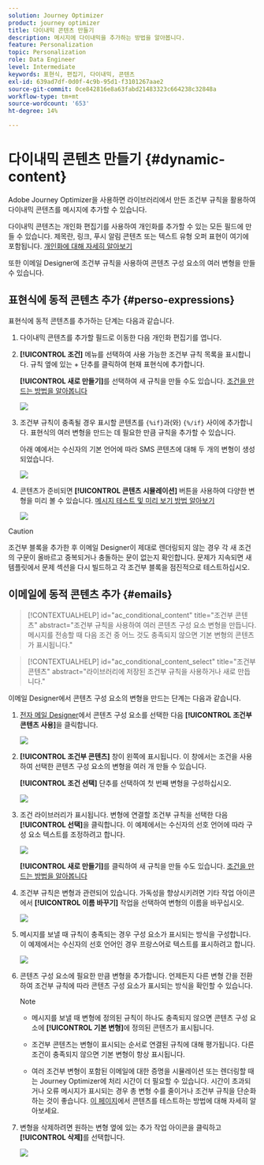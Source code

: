 ```yaml
---
solution: Journey Optimizer
product: journey optimizer
title: 다이내믹 콘텐츠 만들기
description: 메시지에 다이내믹을 추가하는 방법을 알아봅니다.
feature: Personalization
topic: Personalization
role: Data Engineer
level: Intermediate
keywords: 표현식, 편집기, 다이내믹, 콘텐츠
exl-id: 639ad7df-0d0f-4c9b-95d1-f3101267aae2
source-git-commit: 0ce842816e8a63fabd21483323c664238c32848a
workflow-type: tm+mt
source-wordcount: '653'
ht-degree: 14%

---
```


# 다이내믹 콘텐츠 만들기 {#dynamic-content}

Adobe Journey Optimizer을 사용하면 라이브러리에서 만든 조건부 규칙을 활용하여 다이내믹 콘텐츠를 메시지에 추가할 수 있습니다.

다이내믹 콘텐츠는 개인화 편집기를 사용하여 개인화를 추가할 수 있는 모든 필드에 만들 수 있습니다. 제목란, 링크, 푸시 알림 콘텐츠 또는 텍스트 유형 오퍼 표현이 여기에 포함됩니다. [개인화에 대해 자세히 알아보기](personalize.md)

또한 이메일 Designer에 조건부 규칙을 사용하여 콘텐츠 구성 요소의 여러 변형을 만들 수 있습니다.

## 표현식에 동적 콘텐츠 추가 {#perso-expressions}

표현식에 동적 콘텐츠를 추가하는 단계는 다음과 같습니다.

1. 다이내믹 콘텐츠를 추가할 필드로 이동한 다음 개인화 편집기를 엽니다.

1. **[!UICONTROL 조건]** 메뉴를 선택하여 사용 가능한 조건부 규칙 목록을 표시합니다. 규칙 옆에 있는 + 단추를 클릭하여 현재 표현식에 추가합니다.

   **[!UICONTROL 새로 만들기]**&#x200B;를 선택하여 새 규칙을 만들 수도 있습니다. [조건을 만드는 방법을 알아봅니다](create-conditions.md)

   ![](assets/conditions-expression.png)

1. 조건부 규칙이 충족될 경우 표시할 콘텐츠를 `{%if}`과(와) `{%/if}` 사이에 추가합니다. 표현식의 여러 변형을 만드는 데 필요한 만큼 규칙을 추가할 수 있습니다.

   아래 예에서는 수신자의 기본 언어에 따라 SMS 콘텐츠에 대해 두 개의 변형이 생성되었습니다.

   ![](assets/conditions-language-sample.png)

1. 콘텐츠가 준비되면 **[!UICONTROL 콘텐츠 시뮬레이션]** 버튼을 사용하여 다양한 변형을 미리 볼 수 있습니다. [메시지 테스트 및 미리 보기 방법 알아보기](../content-management/preview-test.md)

   ![](assets/conditions-preview.png)

>[!CAUTION]
>
>조건부 블록을 추가한 후 이메일 Designer이 제대로 렌더링되지 않는 경우 각 새 조건의 구문이 올바르고 중복되거나 충돌하는 문이 없는지 확인합니다. 문제가 지속되면 새 템플릿에서 문제 섹션을 다시 빌드하고 각 조건부 블록을 점진적으로 테스트하십시오.


## 이메일에 동적 콘텐츠 추가 {#emails}

>[!CONTEXTUALHELP]
>id="ac_conditional_content"
>title="조건부 콘텐츠"
>abstract="조건부 규칙을 사용하여 여러 콘텐츠 구성 요소 변형을 만듭니다. 메시지를 전송할 때 다음 조건 중 어느 것도 충족되지 않으면 기본 변형의 콘텐츠가 표시됩니다."

>[!CONTEXTUALHELP]
>id="ac_conditional_content_select"
>title="조건부 콘텐츠"
>abstract="라이브러리에 저장된 조건부 규칙을 사용하거나 새로 만듭니다."

이메일 Designer에서 콘텐츠 구성 요소의 변형을 만드는 단계는 다음과 같습니다.

1. [전자 메일 Designer](../email/content-from-scratch.md)에서 콘텐츠 구성 요소를 선택한 다음 **[!UICONTROL 조건부 콘텐츠 사용]**&#x200B;을 클릭합니다.

   ![](assets/conditions-enable-conditional.png)

1. **[!UICONTROL 조건부 콘텐츠]** 창이 왼쪽에 표시됩니다. 이 창에서는 조건을 사용하여 선택한 콘텐츠 구성 요소의 변형을 여러 개 만들 수 있습니다.

   **[!UICONTROL 조건 선택]** 단추를 선택하여 첫 번째 변형을 구성하십시오.

   ![](assets/conditions-apply.png)

1. 조건 라이브러리가 표시됩니다. 변형에 연결할 조건부 규칙을 선택한 다음 **[!UICONTROL 선택]**&#x200B;을 클릭합니다. 이 예제에서는 수신자의 선호 언어에 따라 구성 요소 텍스트를 조정하려고 합니다.

   ![](assets/conditions-select.png)

   **[!UICONTROL 새로 만들기]**&#x200B;를 클릭하여 새 규칙을 만들 수도 있습니다. [조건을 만드는 방법을 알아봅니다](create-conditions.md)

1. 조건부 규칙은 변형과 관련되어 있습니다. 가독성을 향상시키려면 기타 작업 아이콘에서 **[!UICONTROL 이름 바꾸기]** 작업을 선택하여 변형의 이름을 바꾸십시오.

   ![](assets/conditions-rename.png)

1. 메시지를 보낼 때 규칙이 충족되는 경우 구성 요소가 표시되는 방식을 구성합니다. 이 예제에서는 수신자의 선호 언어인 경우 프랑스어로 텍스트를 표시하려고 합니다.

   ![](assets/conditions-design.png)

1. 콘텐츠 구성 요소에 필요한 만큼 변형을 추가합니다. 언제든지 다른 변형 간을 전환하여 조건부 규칙에 따라 콘텐츠 구성 요소가 표시되는 방식을 확인할 수 있습니다.

   >[!NOTE]
   >
   >* 메시지를 보낼 때 변형에 정의된 규칙이 하나도 충족되지 않으면 콘텐츠 구성 요소에 **[!UICONTROL 기본 변형]**&#x200B;에 정의된 콘텐츠가 표시됩니다.
   >
   >* 조건부 콘텐츠는 변형이 표시되는 순서로 연결된 규칙에 대해 평가됩니다. 다른 조건이 충족되지 않으면 기본 변형이 항상 표시됩니다.
   >
   >* 여러 조건부 변형이 포함된 이메일에 대한 증명을 시뮬레이션 또는 렌더링할 때는 Journey Optimizer에 처리 시간이 더 필요할 수 있습니다. 시간이 초과되거나 오류 메시지가 표시되는 경우 총 변형 수를 줄이거나 조건부 규칙을 단순화하는 것이 좋습니다. [이 페이지](../content-management/preview-test.md)에서 콘텐츠를 테스트하는 방법에 대해 자세히 알아보세요.


1. 변형을 삭제하려면 원하는 변형 옆에 있는 추가 작업 아이콘을 클릭하고 **[!UICONTROL 삭제]**&#x200B;를 선택합니다.

   ![](assets/conditions-delete.png)
